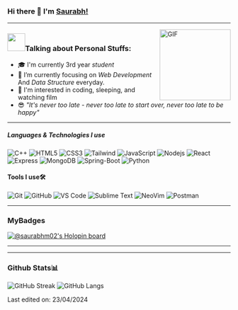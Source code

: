 ### Hi there 👋 I'm [Saurabh!](https://github.com/Saurabhm02/Saurabhm02/)

---

<img align="right" alt="GIF" height="160px" src="https://media.giphy.com/media/Ah3zHH7hvsSB2/giphy.gif" />

### <img src="https://media.giphy.com/media/VgCDAzcKvsR6OM0uWg/giphy.gif" width="40">Talking about Personal Stuffs:

- 🎓 I'm currently 3rd year *student*
- 🌱 I’m currently focusing on *Web Development* And *Data Structure* everyday.
- :monocle_face: I'm interested in coding, sleeping, and watching film
- :sunglasses: *"It's never too late - never too late to start over, never too late to be happy"* 

---

##### Languages & Technologies I use

![C++](https://img.shields.io/badge/-C++-000000?style=flat&logo=c%2B%2B)
![HTML5](https://img.shields.io/badge/-HTML5-000000?style=flat&logo=html5)
![CSS3](https://img.shields.io/badge/-CSS3-%231572B6?style=flat&logo=css3)
![Tailwind](https://img.shields.io/badge/-TAILWIND-%231572B6?style=flat&logo=Tailwind)
![JavaScript](https://img.shields.io/badge/-JavaScript-000000?style=flat&logo=javascript)
![Nodejs](https://img.shields.io/badge/Node.js-86BE00?style=flat&logo=node.js&logoColor=white)
![React](https://img.shields.io/badge/React-007ACC?logo=react&logoColor=black&style=flat)
![Express](https://img.shields.io/badge/-Express-181717?style=flat&logo=Express)
![MongoDB](https://img.shields.io/badge/MongoDB-47A248?logo=mongodb&logoColor=white&style=flat)
![Spring-Boot](https://img.shields.io/badge/Spribg-Boot-47A248?logo=Spribg-Boot&logoColor=white&style=flat)
![Python](https://img.shields.io/badge/Python-007ACC?logo=Python&logoColor=white&style=flat)


#### Tools I use🛠
![Git](https://img.shields.io/badge/-Git-%23F05032?style=flat&logo=git&logoColor=%23ffffff)
![GitHub](https://img.shields.io/badge/-GitHub-181717?style=flat&logo=github)
![VS Code](http://img.shields.io/badge/-VS%20Code-007ACC?style=flat&logo=visual-studio-code&logoColor=ffffff)
![Sublime Text](https://img.shields.io/badge/-SUBLIME-%23575757?style=flat&logo=Sublime-text&logoColor=important)
![NeoVim](https://img.shields.io/badge/NeoVim-57A143?logo=neovim&logoColor=white&style=flat)
![Postman](https://img.shields.io/badge/-Postman-%23F05032?style=flat&logo=Postman&logoColor=%23ffffff)


---

### MyBadges

[![@saurabhm02's Holopin board](https://holopin.io/api/user/board?user=saurabhm02)](https://holopin.io/@saurabhm02#)

---


---
### Github Stats📊

![GitHub Streak](https://github-readme-streak-stats.herokuapp.com?user=saurabhm02&theme=github-dark)
![GitHub Langs](https://github-readme-stats.vercel.app/api/top-langs/?username=saurabhm02&layout=compact&theme=blue-green)


Last edited on: 23/04/2024
